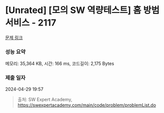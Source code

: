 # [Unrated] [모의 SW 역량테스트] 홈 방범 서비스 - 2117 

[문제 링크](https://swexpertacademy.com/main/code/problem/problemDetail.do?contestProbId=AV5V61LqAf8DFAWu) 

### 성능 요약

메모리: 35,364 KB, 시간: 166 ms, 코드길이: 2,175 Bytes

### 제출 일자

2024-04-29 19:57



> 출처: SW Expert Academy, https://swexpertacademy.com/main/code/problem/problemList.do
